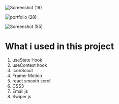 
![Screenshot (19)](https://user-images.githubusercontent.com/52706075/199437326-4a5dd932-0c5b-44a7-9fea-b8c31b1eb90b.png)

![portfolio (28)](https://user-images.githubusercontent.com/52706075/199350903-d29dfde0-4902-4cbe-923e-6e78cbfbc6cb.png)

![Screenshot (55)](https://user-images.githubusercontent.com/52706075/200525579-43b4cc8f-2cd5-4476-ad91-6cae3917292b.png)

# What i used in this project
1. useState Hook
2. useContext hook
3. IconScout
4. Framer Motion
5. react smooth scroll
6. CSS3
7. Email js
8. Swiper js


